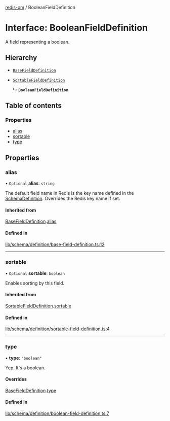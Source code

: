 [redis-om](../README.md) / BooleanFieldDefinition

# Interface: BooleanFieldDefinition

A field representing a boolean.

## Hierarchy

- [`BaseFieldDefinition`](BaseFieldDefinition.md)

- [`SortableFieldDefinition`](SortableFieldDefinition.md)

  ↳ **`BooleanFieldDefinition`**

## Table of contents

### Properties

- [alias](BooleanFieldDefinition.md#alias)
- [sortable](BooleanFieldDefinition.md#sortable)
- [type](BooleanFieldDefinition.md#type)

## Properties

### alias

• `Optional` **alias**: `string`

The default field name in Redis is the key name defined in the
[SchemaDefinition](../README.md#schemadefinition). Overrides the Redis key name if set.

#### Inherited from

[BaseFieldDefinition](BaseFieldDefinition.md).[alias](BaseFieldDefinition.md#alias)

#### Defined in

[lib/schema/definition/base-field-definition.ts:12](https://github.com/redis/redis-om-node/blob/9708a58/lib/schema/definition/base-field-definition.ts#L12)

___

### sortable

• `Optional` **sortable**: `boolean`

Enables sorting by this field.

#### Inherited from

[SortableFieldDefinition](SortableFieldDefinition.md).[sortable](SortableFieldDefinition.md#sortable)

#### Defined in

[lib/schema/definition/sortable-field-definition.ts:4](https://github.com/redis/redis-om-node/blob/9708a58/lib/schema/definition/sortable-field-definition.ts#L4)

___

### type

• **type**: ``"boolean"``

Yep. It's a boolean.

#### Overrides

[BaseFieldDefinition](BaseFieldDefinition.md).[type](BaseFieldDefinition.md#type)

#### Defined in

[lib/schema/definition/boolean-field-definition.ts:7](https://github.com/redis/redis-om-node/blob/9708a58/lib/schema/definition/boolean-field-definition.ts#L7)
